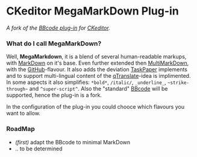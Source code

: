 CKeditor MegaMarkDown Plug-in
===========
*A fork of the [BBcode plug-in](http://ckeditor.com/addon/bbcode) for [CKeditor](http://ckeditor.com/).*

### What do I call MegaMarkDown?
Well, **MegaMarkdown**, it is a blend of several human-readable markups, with [MarkDown](http://daringfireball.net/projects/markdown/) on it's base. Even further extended then [MultiMarkDown](http://fletcherpenney.net/multimarkdown/), with the [GitHub](http://www.github.com/)-flavour. It also adds the deviation [TaskPaper](http://www.hogbaysoftware.com/products/taskpaper) implements and to support multi-lingual content of the [qTranslate](http://www.qianqin.de/qtranslate/)-idea is implimented. In some aspects it also simplifies: ``*bold*``, ``/italic/``, ``_underline_``, ``~strike-through~`` and ``^super-script^``. Also the "standard" [BBcode](https://www.phpbb.com/community/faq.php?mode=bbcode) will be supported, hence the plug-in is a fork.

In the configuration of the plug-in you could chooce which flavours you want to allow.

### RoadMap
- *(first)* adapt the BBcode to minimal MarkDown
- .. to be determined
